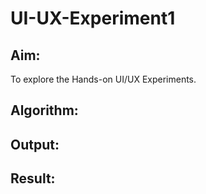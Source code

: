 # UI-UX-Experiment1

## Aim:
To explore the Hands-on UI/UX Experiments.



## Algorithm:



## Output:

## Result:
